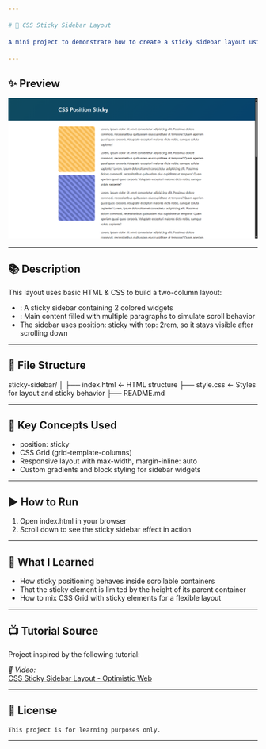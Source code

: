 ```yaml
---

# 📌 CSS Sticky Sidebar Layout

A mini project to demonstrate how to create a sticky sidebar layout using position: sticky in CSS. The sidebar stays visible as you scroll the page content, offering a clean and responsive layout.

---
```


## ✨ Preview

![Sticky Sidebar Demo](sticky.png)

---

## 📚 Description

This layout uses basic HTML & CSS to build a two-column layout:

- **<aside>**: A sticky sidebar containing 2 colored widgets
- **<article>**: Main content filled with multiple paragraphs to simulate scroll behavior
- The sidebar uses position: sticky with top: 2rem, so it stays visible after scrolling down

---

## 📂 File Structure



sticky-sidebar/
│
├── index.html        ← HTML structure
├── style.css         ← Styles for layout and sticky behavior
├── README.md



---

## 🧪 Key Concepts Used

- position: sticky
- CSS Grid (grid-template-columns)
- Responsive layout with max-width, margin-inline: auto
- Custom gradients and block styling for sidebar widgets

---

## ▶ How to Run

1. Open index.html in your browser  
2. Scroll down to see the sticky sidebar effect in action

---

## 🧠 What I Learned

- How sticky positioning behaves inside scrollable containers
- That the sticky element is limited by the height of its parent container
- How to mix CSS Grid with sticky elements for a flexible layout

---

## 📺 Tutorial Source

Project inspired by the following tutorial:

*📌 Video:*  
[CSS Sticky Sidebar Layout - Optimistic Web](https://youtu.be/znmdx4UZTAg?si=hErgx9pSIT3OyFuM)

---

## 📖 License
```
This project is for learning purposes only.
```
---